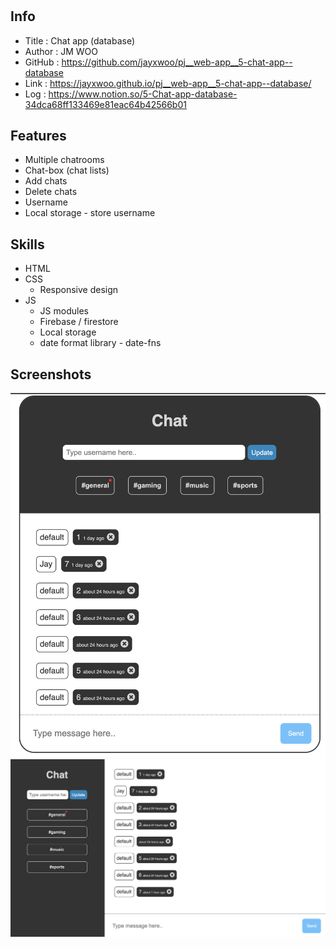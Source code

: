 #
## Info
- Title : Chat app (database)
- Author : JM WOO
- GitHub : https://github.com/jayxwoo/pj__web-app__5-chat-app--database
- Link : https://jayxwoo.github.io/pj__web-app__5-chat-app--database/
- Log : https://www.notion.so/5-Chat-app-database-34dca68ff133469e81eac64b42566b01

## Features
- Multiple chatrooms
- Chat-box (chat lists)
- Add chats
- Delete chats
- Username
- Local storage - store username 

## Skills
- HTML
- CSS
    - Responsive design
- JS
    - JS modules
    - Firebase / firestore
    - Local storage
    - date format library - date-fns

## Screenshots
![chat app (database) screenshot 01](./screenshot-01.png)
![chat app (database) screenshot 02](./screenshot-02.png)
